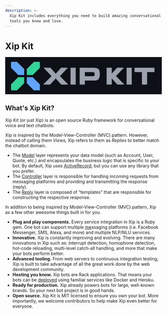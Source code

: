 ```yaml
---
description: >-
  Xip Kit includes everything you need to build amazing conversational bots with
  tools you know and love.
---
```


# Xip Kit

![](.gitbook/assets/logo.svg)

## What's Xip Kit?

Xip Kit \(or just Xip\) is an open source Ruby framework for conversational voice and text chatbots.

Xip is inspired by the Model-View-Controller \(MVC\) pattern. However, instead of calling them _Views,_ Xip refers to them as _Replies_ to better match the chatbot domain.

* The [Model](https://hellostealth.org/docs/#models) layer represents your data model \(such as Account, User, Quote, etc.\) and encapsulates the business logic that is specific to your bot. By default, Xip uses [ActiveRecord](https://hellostealth.org/docs/#models.active_record), but you can use any library that you prefer.
* The [Controller](https://hellostealth.org/docs/#controllers) layer is responsible for handling incoming requests from messaging platforms and providing and transmitting the response \(reply\).
* The [Reply](https://hellostealth.org/docs/#replies) layer is composed of “templates” that are responsible for constructing the respective response.

In addition to being inspired by Model-View-Controller \(MVC\) pattern, Xip as a few other awesome things built in for you.

* **Plug and play components.** Every service integration in Xip is a Ruby gem. One bot can support multiple [me](https://hellostealth.org/docs/#messaging_integrations)ssaging platforms \(i.e. Facebook Messenger, SMS, Alexa, and more\) and multiple NLP/NLU services.
* **Innovative.** Xip is constantly improving and evolving. There are many innovations in Xip such as: interrupt detection, homophone detection, hot-code reloading, multi-level catch-all handling, and more that make your bots perform better.
* **Advanced tooling.** From web servers to continuous integration testing, Xip is built to take advantage of all the great work done by the web development community.
* **Hosting you know.** Xip bots are Rack applications. That means your bots can be [deployed](https://hellostealth.org/docs/#deployment) using familiar services like Docker and Heroku.
* **Ready for production.** Xip already powers bots for large, well-known brands. So your next bot project is in good hands.
* **Open source.** Xip Kit is MIT licensed to ensure you own your bot. More importantly, we welcome contributors to help make Xip even better for everyone.

